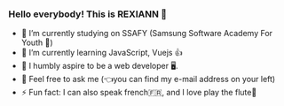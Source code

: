 ### Hello everybody! This is REXIANN 👋

- 🔭 I’m currently studying on SSAFY (Samsung Software Academy For Youth 🏫)
- 🌱 I’m currently learning JavaScript, Vuejs 👍
- 🙏 I humbly aspire to be a web developer 🖥.
- 💬 Feel free to ask me (👈you can find my e-mail address on your left) 
- ⚡ Fun fact: I can also speak french🇫🇷, and I love play the flute🎵

<!--
**REXIANN/REXIANN** is a ✨ _special_ ✨ repository because its `README.md` (this file) appears on your GitHub profile.

-->
